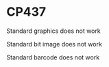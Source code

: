 # CP437

Standard graphics does not work

Standard bit image does not work

Standard barcode does not work